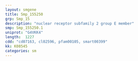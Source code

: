 ```yaml
---
layout: smgene
title: Smp_155250
grp: Smp_15
description: "nuclear receptor subfamily 2 group E member"
smp: Smp_155250.1
uniprot: "G4VKK4"
length:  1227
cdd: "cd07163, cl02596, pfam00105, smart00399"
kk: K08545
categories: sm
---
```

